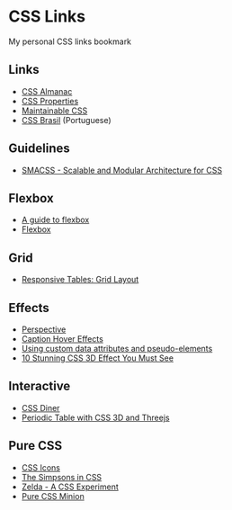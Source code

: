 # CSS Links

My personal CSS links bookmark

## Links

- [CSS Almanac](https://css-tricks.com/almanac/)
- [CSS Properties](https://meiert.com/en/indices/css-properties/)
- [Maintainable CSS](http://maintainablecss.com/)
- [CSS Brasil](http://cssbrasil.org/) (Portuguese)

## Guidelines

- [SMACSS - Scalable and Modular Architecture for CSS](https://smacss.com/)

## Flexbox

- [A guide to flexbox](https://css-tricks.com/snippets/css/a-guide-to-flexbox/)
- [Flexbox](https://flexboxfroggy.com/)

## Grid

- [Responsive Tables: Grid Layout](https://codepen.io/tomhodgins/pen/akrRqX)

## Effects

- [Perspective](https://rupl.github.io/unfold/)
- [Caption Hover Effects](https://tympanus.net/codrops/2013/06/18/caption-hover-effects/)
- [Using custom data attributes and pseudo-elements](https://tympanus.net/codrops/2013/07/05/using-custom-data-attributes-and-pseudo-elements/)
- [10 Stunning CSS 3D Effect You Must See](https://redstapler.co/10-stunning-css-3d-effect-must-see/)

## Interactive

- [CSS Diner](http://flukeout.github.io/)
- [Periodic Table with CSS 3D and Threejs](http://mrdoob.com/lab/javascript/threejs/css3d/periodictable/)

## Pure CSS

- [CSS Icons](https://cssicon.space)
- [The Simpsons in CSS](http://pattle.github.io/simpsons-in-css/)
- [Zelda - A CSS Experiment](http://hop.ie/zelda/)
- [Pure CSS Minion](http://cssdeck.com/labs/pure-css-minion)
